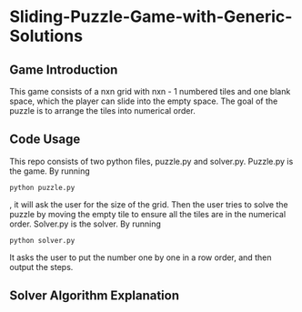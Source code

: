 # Sliding-Puzzle-Game-with-Generic-Solutions

## Game Introduction
This game consists of a nxn grid with nxn - 1 numbered tiles and one blank space, which the player can slide into the empty space. The goal of the puzzle is to arrange the tiles into numerical order.

## Code Usage

This repo consists of two python files, puzzle.py and solver.py. Puzzle.py is the game. By running 
```
python puzzle.py
```

, it will ask the user for the size of the grid. Then the user tries to solve the puzzle by moving the empty tile to ensure all the tiles are in the numerical order. Solver.py is the solver. By running
```
python solver.py
```

It asks the user to put the number one by one in a row order, and then output the steps.

## Solver Algorithm Explanation


